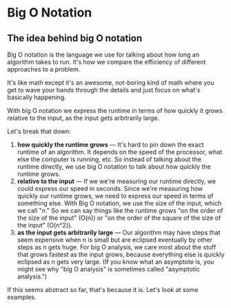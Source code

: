 # Big O Notation

## The idea behind big O notation

Big O notation is the language we use for talking about how long an algorithm takes to run. It's how we compare the 
efficiency of different approaches to a problem.

It's like math except it's an awesome, not-boring kind of math where you get to wave your hands through the details 
and just focus on what's basically happening.

With big O notation we express the runtime in terms of how quickly it grows relative to the input, as the input gets 
arbitrarily large.

Let's break that down:

1. **how quickly the runtime grows** — It's hard to pin down the exact runtime of an algorithm. It depends on the speed of 
the processor, what else the computer is running, etc. So instead of talking about the runtime directly, we use big O 
notation to talk about how quickly the runtime grows.
2. **relative to the input** — If we we're measuring our runtime directly, we could express our speed in seconds. Since 
we're measuring how quickly our runtime grows, we need to express our speed in terms of something else. With Big O 
notation, we use the size of the input, which we call "n." So we can say things like the runtime grows "on the order 
of the size of the input" (O(n)) or "on the order of the square of the size of the input" (O(n^2)).
3. **as the input gets arbitrarily large** — Our algorithm may have steps that seem expensive when n is small but are 
eclipsed eventually by other steps as n gets huge. For big O analysis, we care most about the stuff that grows fastest 
as the input grows, because everything else is quickly eclipsed as n gets very large. (If you know what an asymptote 
is, you might see why "big O analysis" is sometimes called "asymptotic analysis.")

If this seems abstract so far, that's because it is. Let's look at some examples.
